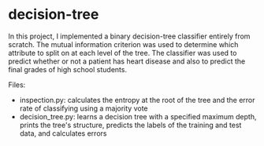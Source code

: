 # decision-tree

In this project, I implemented a binary decision-tree classifier entirely from scratch. The mutual information criterion was used to determine which attribute to split on at each level of the tree. 
The classifier was used to predict whether or not a patient has heart disease and also to predict the final grades of high school students. 

Files:
- inspection.py: calculates the entropy at the root of the tree and the error rate of classifying using a majority vote
- decision_tree.py: learns a decision tree with a specified maximum depth, prints the tree's structure, predicts the labels of the training and test data, and calculates errors



